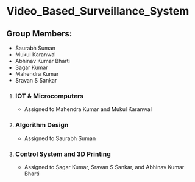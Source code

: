 # Video_Based_Surveillance_System
## Group Members:
- Saurabh Suman
- Mukul Karanwal
- Abhinav Kumar Bharti
- Sagar Kumar
- Mahendra Kumar
- Sravan S Sankar
1. ### IOT & Microcomputers 
      - Assigned to Mahendra Kumar and Mukul Karanwal
2. ### Algorithm Design
      - Assigned to Saurabh Suman
3. ### Control System and 3D Printing
      - Assigned to Sagar Kumar, Sravan S Sankar, and Abhinav Kumar Bharti

